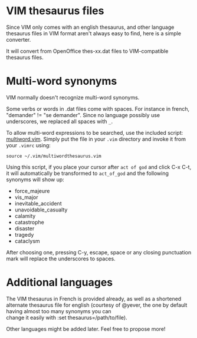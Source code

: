 VIM thesaurus files
========================================================================
Since VIM only comes with an english thesaurus, and other language thesaurus
files in VIM format aren't always easy to find, here is a simple converter.

It will convert from OpenOffice thes-xx.dat files to VIM-compatible thesaurus
files.


Multi-word synonyms
=========================================================================
VIM normally doesn't recognize multi-word synonyms.

 Some verbs or words in .dat files come with spaces.
 For instance in french, "demander" != "se demander".
 Since no language possibly use underscores, we 
 replaced all spaces with `_`. 
 
 To allow multi-word expressions to be searched, use 
 the included script: [multiword.vim](multiword.vim).
 Simply put the file in your `.vim` directory and invoke
 it from your `.vimrc` using:
 ```vim
 source ~/.vim/multiwordthesaurus.vim
 ```

 Using this script, if you place your cursor after `act of god`
 and click C-x C-t, it will automatically be transformed
 to `act_of_god` and the following synonyms will show up:

   - force_majeure
   - vis_major
   - inevitable_accident
   - unavoidable_casualty
   - calamity
   - catastrophe
   - disaster
   - tragedy
   - cataclysm

 After choosing one, pressing C-y, escape, space or any 
 closing punctuation mark will replace the underscores to
 spaces.
 

Additional languages
=========================================================================

The VIM thesaurus in French is provided already, 
as well as a shortened alternate thesaurus file for english (courtesy of 
@yever, the one by default having almost too many synonyms you can  
change it easily with :set thesaurus=/path/to/file).

Other languages might be added later. Feel free to propose more!
